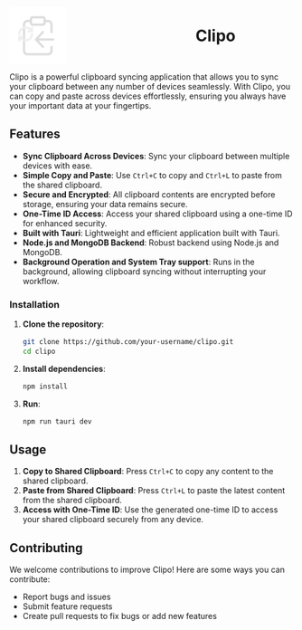 <div style="display: flex; align-items: center; justify-content: space-between; width: 400px;">
  <img src="/app-icon.png" alt="Clipo Logo" width="100" height="auto">
  <h1 style="margin: 0;">Clipo</h1>
</div>

Clipo is a powerful clipboard syncing application that allows you to sync your clipboard between any number of devices seamlessly. With Clipo, you can copy and paste across devices effortlessly, ensuring you always have your important data at your fingertips.

## Features

- **Sync Clipboard Across Devices**: Sync your clipboard between multiple devices with ease.
- **Simple Copy and Paste**: Use `Ctrl+C` to copy and `Ctrl+L` to paste from the shared clipboard.
- **Secure and Encrypted**: All clipboard contents are encrypted before storage, ensuring your data remains secure.
- **One-Time ID Access**: Access your shared clipboard using a one-time ID for enhanced security.
- **Built with Tauri**: Lightweight and efficient application built with Tauri.
- **Node.js and MongoDB Backend**: Robust backend using Node.js and MongoDB.
- **Background Operation and System Tray support**: Runs in the background, allowing clipboard syncing without interrupting your workflow.

### Installation

1. **Clone the repository**:
    ```sh
    git clone https://github.com/your-username/clipo.git
    cd clipo
    ```

2. **Install dependencies**:
    ```sh
    npm install
    
3. **Run**:
   ```sh
   npm run tauri dev

## Usage

1. **Copy to Shared Clipboard**: Press `Ctrl+C` to copy any content to the shared clipboard.
2. **Paste from Shared Clipboard**: Press `Ctrl+L` to paste the latest content from the shared clipboard.
3. **Access with One-Time ID**: Use the generated one-time ID to access your shared clipboard securely from any device.


## Contributing

We welcome contributions to improve Clipo! Here are some ways you can contribute:

- Report bugs and issues
- Submit feature requests
- Create pull requests to fix bugs or add new features
